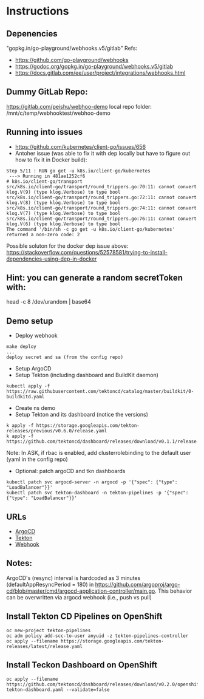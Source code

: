 # Instructions

## Depenencies 
"gopkg.in/go-playground/webhooks.v5/gitlab"
Refs: 
- https://github.com/go-playground/webhooks
- https://godoc.org/gopkg.in/go-playground/webhooks.v5/gitlab
- https://docs.gitlab.com/ee/user/project/integrations/webhooks.html

## Dummy GitLab Repo:
https://gitlab.com/peishu/webhoo-demo
local repo folder:
/mnt/c/temp/webhooktest/webhoo-demo

## Running into issues
- https://github.com/kubernetes/client-go/issues/656
- Antoher issue (was able to fix it with dep locally but have to figure out how to fix it in Docker build):
```
Step 5/11 : RUN go get -u k8s.io/client-go/kubernetes
 ---> Running in 481ae1252cf6
# k8s.io/client-go/transport
src/k8s.io/client-go/transport/round_trippers.go:70:11: cannot convert klog.V(9) (type klog.Verbose) to type bool
src/k8s.io/client-go/transport/round_trippers.go:72:11: cannot convert klog.V(8) (type klog.Verbose) to type bool
src/k8s.io/client-go/transport/round_trippers.go:74:11: cannot convert klog.V(7) (type klog.Verbose) to type bool
src/k8s.io/client-go/transport/round_trippers.go:76:11: cannot convert klog.V(6) (type klog.Verbose) to type bool
The command '/bin/sh -c go get -u k8s.io/client-go/kubernetes' returned a non-zero code: 2
```
Possible soluton for the docker dep issue above:
https://stackoverflow.com/questions/52578581/trying-to-install-dependencies-using-dep-in-docker
## Hint: you can generate a random secretToken with:
head -c 8 /dev/urandom | base64

## Demo setup

- Deploy webhook
```
make deploy
...
deploy secret and sa (from the config repo)
```
- Setup ArgoCD
- Setup Tekton (including dashboard and BuildKit daemon)
```
kubectl apply -f https://raw.githubusercontent.com/tektoncd/catalog/master/buildkit/0-buildkitd.yaml
```
- Create ns demo
- Setup Tekton and its dashboard (notice the versions)
```
k apply -f https://storage.googleapis.com/tekton-releases/previous/v0.6.0/release.yaml
k apply -f https://github.com/tektoncd/dashboard/releases/download/v0.1.1/release.yaml
```
Note: In ASK, if rbac is enabled, add clusterrolebinding to the default user (yaml in the config repo)

- Optional: patch argoCD and tkn dashboards
```
kubectl patch svc argocd-server -n argocd -p '{"spec": {"type": "LoadBalancer"}}'
kubectl patch svc tekton-dashboard -n tekton-pipelines -p '{"spec": {"type": "LoadBalancer"}}'
```
## URLs
- [ArgoCD](https://104.214.109.6/)
- [Tekton](http://104.214.104.154:9097)
- [Webhook](http://65.52.39.93:8080/webhook)

## Notes:
ArgoCD's (resync)  interval is hardcoded as 3 minutes (defaultAppResyncPeriod = 180) in https://github.com/argoproj/argo-cd/blob/master/cmd/argocd-application-controller/main.go. This behavior can be overwritten via argocd webhook (i.e., push vs pull)

## Install Tekton CD Pipelines on OpenShift
```
oc new-project tekton-pipelines
oc adm policy add-scc-to-user anyuid -z tekton-pipelines-controller
oc apply --filename https://storage.googleapis.com/tekton-releases/latest/release.yaml
```

## Install Teckon Dashboard on OpenShift
```
oc apply --filename https://github.com/tektoncd/dashboard/releases/download/v0.2.0/openshift-tekton-dashboard.yaml --validate=false
```

